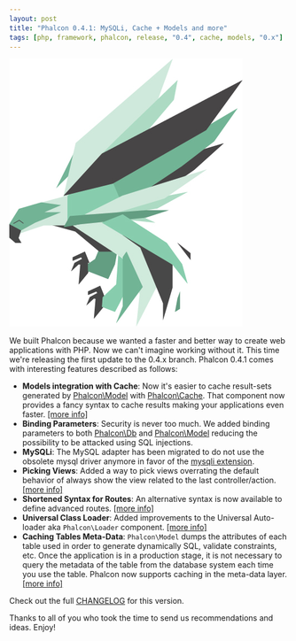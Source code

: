 ```yaml
---
layout: post
title: "Phalcon 0.4.1: MySQLi, Cache + Models and more"
tags: [php, framework, phalcon, release, "0.4", cache, models, "0.x"]
---
```

![Phalcon](/assets/files/2012-06-14-phalcon-green.jpg)

We built Phalcon because we wanted a faster and better way to create web applications with PHP. Now we can't imagine working without it. This time we're releasing the first update to the 0.4.x branch. Phalcon 0.4.1 comes with interesting features described as follows:

<!--more-->
- **Models integration with Cache**: Now it's easier to cache result-sets generated by [Phalcon\Model](https://docs.phalcon.io/latest/en/db-models/html) with [Phalcon\Cache](https://docs.phalcon.io/latest/en/cache). That component now provides a fancy syntax to cache results making your applications even faster. [[more info]](https://docs.phalcon.io/latest/en/db-models-cache)
- **Binding Parameters**: Security is never too much. We added binding parameters to both [Phalcon\Db](https://docs.phalcon.io/latest/en/db#binding-parameters) and [Phalcon\Model](https://docs.phalcon.io/latest/en/db-models#binding-parameters) reducing the possibility to be attacked using SQL injections.
- **MySQLi**: The MySQL adapter has been migrated to do not use the obsolete mysql driver anymore in favor of the [mysqli extension](https://www.php.net/manual/en/book.mysqli.php).
- **Picking Views**: Added a way to pick views overrating the default behavior of always show the view related to the last controller/action. [[more info]](https://docs.phalcon.io/latest/en/views#picking-views)
- **Shortened Syntax for Routes**: An alternative syntax is now available to define advanced routes. [[more info]](https://docs.phalcon.io/latest/en/routing#short-syntax)
- **Universal Class Loader**: Added improvements to the Universal Auto-loader aka `Phalcon\Loader` component. [[more info]](https://docs.phalcon.io/latest/en/loader) 
- **Caching Tables Meta-Data**: `Phalcon\Model` dumps the attributes of each table used in order to generate dynamically SQL, validate constraints, etc. Once the application is in a production stage, it is not necessary to query the metadata of the table from the database system each time you use the table. Phalcon now supports caching in the meta-data layer. [[more info]](https://docs.phalcon.io/latest/en/db-models-cache)

Check out the full [CHANGELOG](https://github.com/phalcon/cphalcon/blob/master/CHANGELOG.md) for this version.

Thanks to all of you who took the time to send us recommendations and ideas. Enjoy!
